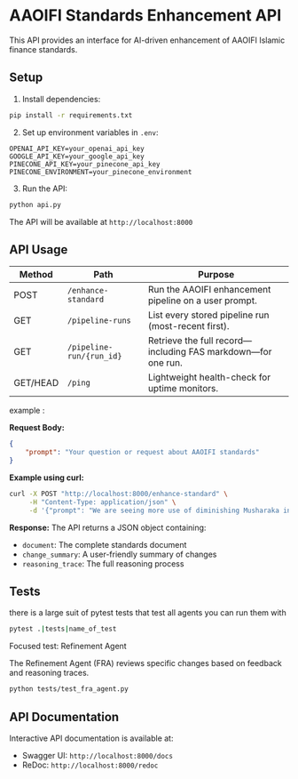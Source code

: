 # AAOIFI Standards Enhancement API

This API provides an interface for AI-driven enhancement of AAOIFI Islamic finance standards.

## Setup

1. Install dependencies:
```bash
pip install -r requirements.txt
```

2. Set up environment variables in `.env`:
```
OPENAI_API_KEY=your_openai_api_key
GOOGLE_API_KEY=your_google_api_key
PINECONE_API_KEY=your_pinecone_api_key
PINECONE_ENVIRONMENT=your_pinecone_environment
```

3. Run the API:
```bash
python api.py
```

The API will be available at `http://localhost:8000`

## API Usage

| Method | Path                       | Purpose                                                             |
| ------ | -------------------------- | ------------------------------------------------------------------- |
| POST   | `/enhance-standard`        | Run the AAOIFI enhancement pipeline on a user prompt.               |
| GET    | `/pipeline-runs`           | List every stored pipeline run (most-recent first).                 |
| GET    | `/pipeline-run/{run_id}`   | Retrieve the full record—including FAS markdown—for one run.        |
| GET/HEAD | `/ping`                 | Lightweight health-check for uptime monitors.                       |
 example :

**Request Body:**
```json
{
    "prompt": "Your question or request about AAOIFI standards"
}
```

**Example using curl:**
```bash
curl -X POST "http://localhost:8000/enhance-standard" \
     -H "Content-Type: application/json" \
     -d '{"prompt": "We are seeing more use of diminishing Musharaka in real estate funds, but FAS 4 doesn't seem to cover shirkah al-ʿaqd structures. How should we treat partner contributions and exits?"}'
```

**Response:**
The API returns a JSON object containing:
- `document`: The complete standards document
- `change_summary`: A user-friendly summary of changes
- `reasoning_trace`: The full reasoning process

## Tests
there is a large suit of pytest tests that test all agents you can run them with
```bash
pytest .|tests|name_of_test
```

Focused test: Refinement Agent

The Refinement Agent (FRA) reviews specific changes based on feedback and reasoning traces.
```bash
python tests/test_fra_agent.py
```

## API Documentation

Interactive API documentation is available at:
- Swagger UI: `http://localhost:8000/docs`
- ReDoc: `http://localhost:8000/redoc` 

